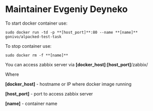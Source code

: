 # Maintainer Evgeniy Deyneko

To start docker container use:

    sudo docker run -td -p **[host_port]**:80 --name **[name]** gonivo/alpacked-test-task


To stop container use:

    sudo docker rm -f **[name]**


You can access zabbix server via
**[docker_host]**:**[host_port]**/zabbix/


Where

**[docker_host]** - hostname or IP where docker image running

**[host_port]** - port to access zabbix server

**[name]** - container name
